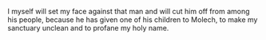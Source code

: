 I myself will set my face against that man and will cut him off from among his people, because he has given one of his children to Molech, to make my sanctuary unclean and to profane my holy name.
